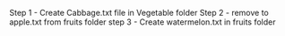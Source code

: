 Step 1 - Create Cabbage.txt file in Vegetable folder
Step 2 - remove to apple.txt from fruits folder
step 3 - Create watermelon.txt in fruits folder
